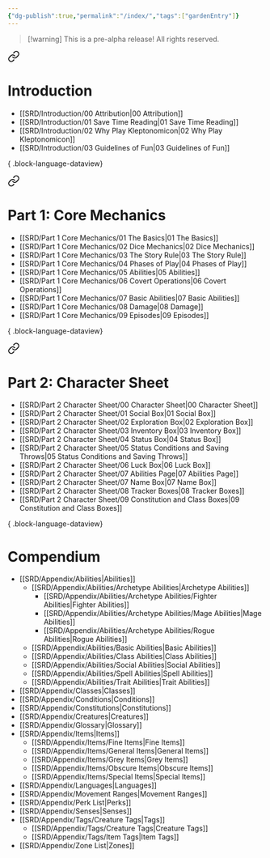 ```yaml
---
{"dg-publish":true,"permalink":"/index/","tags":["gardenEntry"]}
---
```




> [!warning] This is a pre-alpha release! All rights reserved.


<div class="transclusion internal-embed is-loaded"><a class="markdown-embed-link" href="/srd/introduction/" aria-label="Open link"><svg xmlns="http://www.w3.org/2000/svg" width="24" height="24" viewBox="0 0 24 24" fill="none" stroke="currentColor" stroke-width="2" stroke-linecap="round" stroke-linejoin="round" class="svg-icon lucide-link"><path d="M10 13a5 5 0 0 0 7.54.54l3-3a5 5 0 0 0-7.07-7.07l-1.72 1.71"></path><path d="M14 11a5 5 0 0 0-7.54-.54l-3 3a5 5 0 0 0 7.07 7.07l1.71-1.71"></path></svg></a><div class="markdown-embed">

<div class="markdown-embed-title">

# Introduction

</div>




- [[SRD/Introduction/00 Attribution\|00 Attribution]]
- [[SRD/Introduction/01 Save Time Reading\|01 Save Time Reading]]
- [[SRD/Introduction/02 Why Play Kleptonomicon\|02 Why Play Kleptonomicon]]
- [[SRD/Introduction/03 Guidelines of Fun\|03 Guidelines of Fun]]

{ .block-language-dataview}


</div></div>



<div class="transclusion internal-embed is-loaded"><a class="markdown-embed-link" href="/srd/part-1-core-mechanics/" aria-label="Open link"><svg xmlns="http://www.w3.org/2000/svg" width="24" height="24" viewBox="0 0 24 24" fill="none" stroke="currentColor" stroke-width="2" stroke-linecap="round" stroke-linejoin="round" class="svg-icon lucide-link"><path d="M10 13a5 5 0 0 0 7.54.54l3-3a5 5 0 0 0-7.07-7.07l-1.72 1.71"></path><path d="M14 11a5 5 0 0 0-7.54-.54l-3 3a5 5 0 0 0 7.07 7.07l1.71-1.71"></path></svg></a><div class="markdown-embed">

<div class="markdown-embed-title">

# Part 1: Core Mechanics

</div>




- [[SRD/Part 1 Core Mechanics/01 The Basics\|01 The Basics]]
- [[SRD/Part 1 Core Mechanics/02 Dice Mechanics\|02 Dice Mechanics]]
- [[SRD/Part 1 Core Mechanics/03 The Story Rule\|03 The Story Rule]]
- [[SRD/Part 1 Core Mechanics/04 Phases of Play\|04 Phases of Play]]
- [[SRD/Part 1 Core Mechanics/05 Abilities\|05 Abilities]]
- [[SRD/Part 1 Core Mechanics/06 Covert Operations\|06 Covert Operations]]
- [[SRD/Part 1 Core Mechanics/07 Basic Abilities\|07 Basic Abilities]]
- [[SRD/Part 1 Core Mechanics/08 Damage\|08 Damage]]
- [[SRD/Part 1 Core Mechanics/09 Episodes\|09 Episodes]]

{ .block-language-dataview}


</div></div>



<div class="transclusion internal-embed is-loaded"><a class="markdown-embed-link" href="/srd/part-2-character-sheet/" aria-label="Open link"><svg xmlns="http://www.w3.org/2000/svg" width="24" height="24" viewBox="0 0 24 24" fill="none" stroke="currentColor" stroke-width="2" stroke-linecap="round" stroke-linejoin="round" class="svg-icon lucide-link"><path d="M10 13a5 5 0 0 0 7.54.54l3-3a5 5 0 0 0-7.07-7.07l-1.72 1.71"></path><path d="M14 11a5 5 0 0 0-7.54-.54l-3 3a5 5 0 0 0 7.07 7.07l1.71-1.71"></path></svg></a><div class="markdown-embed">

<div class="markdown-embed-title">

# Part 2: Character Sheet

</div>




- [[SRD/Part 2 Character Sheet/00 Character Sheet\|00 Character Sheet]]
- [[SRD/Part 2 Character Sheet/01 Social Box\|01 Social Box]]
- [[SRD/Part 2 Character Sheet/02 Exploration Box\|02 Exploration Box]]
- [[SRD/Part 2 Character Sheet/03 Inventory Box\|03 Inventory Box]]
- [[SRD/Part 2 Character Sheet/04 Status Box\|04 Status Box]]
- [[SRD/Part 2 Character Sheet/05 Status Conditions and Saving Throws\|05 Status Conditions and Saving Throws]]
- [[SRD/Part 2 Character Sheet/06 Luck Box\|06 Luck Box]]
- [[SRD/Part 2 Character Sheet/07 Abilities Page\|07 Abilities Page]]
- [[SRD/Part 2 Character Sheet/07 Name Box\|07 Name Box]]
- [[SRD/Part 2 Character Sheet/08 Tracker Boxes\|08 Tracker Boxes]]
- [[SRD/Part 2 Character Sheet/09 Constitution and Class Boxes\|09 Constitution and Class Boxes]]

{ .block-language-dataview}


</div></div>



<div class="transclusion internal-embed is-loaded"><div class="markdown-embed">

<div class="markdown-embed-title">

# Compendium

</div>




* [[SRD/Appendix/Abilities\|Abilities]]
    * [[SRD/Appendix/Abilities/Archetype Abilities\|Archetype Abilities]]
        * [[SRD/Appendix/Abilities/Archetype Abilities/Fighter Abilities\|Fighter Abilities]]
        * [[SRD/Appendix/Abilities/Archetype Abilities/Mage Abilities\|Mage Abilities]]
        * [[SRD/Appendix/Abilities/Archetype Abilities/Rogue Abilities\|Rogue Abilities]]
    * [[SRD/Appendix/Abilities/Basic Abilities\|Basic Abilities]]
    * [[SRD/Appendix/Abilities/Class Abilities\|Class Abilities]]
    * [[SRD/Appendix/Abilities/Social Abilities\|Social Abilities]]
    * [[SRD/Appendix/Abilities/Spell Abilities\|Spell Abilities]]
    * [[SRD/Appendix/Abilities/Trait Abilities\|Trait Abilities]]
* [[SRD/Appendix/Classes\|Classes]]
* [[SRD/Appendix/Conditions\|Conditions]]
* [[SRD/Appendix/Constitutions\|Constitutions]]
* [[SRD/Appendix/Creatures\|Creatures]]
* [[SRD/Appendix/Glossary\|Glossary]]
* [[SRD/Appendix/Items\|Items]]
    * [[SRD/Appendix/Items/Fine Items\|Fine Items]]
    * [[SRD/Appendix/Items/General Items\|General Items]]
    * [[SRD/Appendix/Items/Grey Items\|Grey Items]]
    * [[SRD/Appendix/Items/Obscure Items\|Obscure Items]]
    * [[SRD/Appendix/Items/Special Items\|Special Items]]
* [[SRD/Appendix/Languages\|Languages]]
* [[SRD/Appendix/Movement Ranges\|Movement Ranges]]
* [[SRD/Appendix/Perk List\|Perks]]
* [[SRD/Appendix/Senses\|Senses]]
* [[SRD/Appendix/Tags/Creature Tags\|Tags]]
    * [[SRD/Appendix/Tags/Creature Tags\|Creature Tags]]
    * [[SRD/Appendix/Tags/Item Tags\|Item Tags]]
* [[SRD/Appendix/Zone List\|Zones]]


</div></div>

